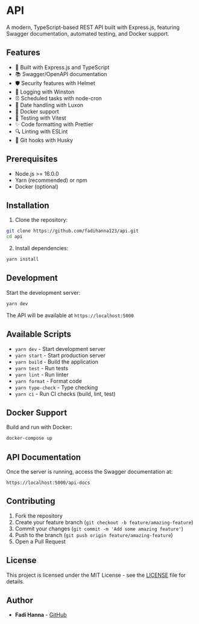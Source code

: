 # API

A modern, TypeScript-based REST API built with Express.js, featuring Swagger documentation, automated testing, and Docker support.

## Features

- 🚀 Built with Express.js and TypeScript
- 📚 Swagger/OpenAPI documentation
- 🛡️ Security features with Helmet
- 📝 Logging with Winston
- ⏰ Scheduled tasks with node-cron
- 📅 Date handling with Luxon
- 🐳 Docker support
- 🧪 Testing with Vitest
- ✨ Code formatting with Prettier
- 🔍 Linting with ESLint
- 🐶 Git hooks with Husky

## Prerequisites

- Node.js >= 16.0.0
- Yarn (recommended) or npm
- Docker (optional)

## Installation

1. Clone the repository:
```bash
git clone https://github.com/fadihanna123/api.git
cd api
```

2. Install dependencies:
```bash
yarn install
```

## Development

Start the development server:
```bash
yarn dev
```

The API will be available at `https://localhost:5000`

## Available Scripts

- `yarn dev` - Start development server
- `yarn start` - Start production server
- `yarn build` - Build the application
- `yarn test` - Run tests
- `yarn lint` - Run linter
- `yarn format` - Format code
- `yarn type-check` - Type checking
- `yarn ci` - Run CI checks (build, lint, test)

## Docker Support

Build and run with Docker:
```bash
docker-compose up
```

## API Documentation

Once the server is running, access the Swagger documentation at:
```
https://localhost:5000/api-docs
```

## Contributing

1. Fork the repository
2. Create your feature branch (`git checkout -b feature/amazing-feature`)
3. Commit your changes (`git commit -m 'Add some amazing feature'`)
4. Push to the branch (`git push origin feature/amazing-feature`)
5. Open a Pull Request

## License

This project is licensed under the MIT License - see the [LICENSE](LICENSE) file for details.

## Author

- **Fadi Hanna** - [GitHub](https://github.com/fadihanna123)
